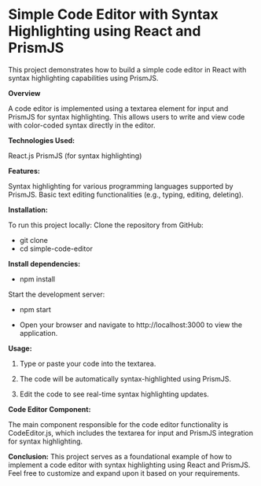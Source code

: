# Simple Code Editor with Syntax Highlighting using React and PrismJS

This project demonstrates how to build a simple code editor in React with syntax highlighting capabilities using PrismJS.

**Overview**

A code editor is implemented using a textarea element for input and PrismJS for syntax highlighting. This allows users to write and view code with color-coded syntax directly in the editor.

**Technologies Used:**

React.js
PrismJS (for syntax highlighting)

**Features:**

Syntax highlighting for various programming languages supported by PrismJS.
Basic text editing functionalities (e.g., typing, editing, deleting).

**Installation:**

To run this project locally:
Clone the repository from GitHub:

- git clone <repository-url>
- cd simple-code-editor

**Install dependencies:**

- npm install

Start the development server:

- npm start

- Open your browser and navigate to http://localhost:3000 to view the application.

**Usage:**

1. Type or paste your code into the textarea.

2. The code will be automatically syntax-highlighted using PrismJS.

3. Edit the code to see real-time syntax highlighting updates.

**Code Editor Component:**

The main component responsible for the code editor functionality is CodeEditor.js, which includes the textarea for input and PrismJS integration for syntax highlighting.

**Conclusion:**
This project serves as a foundational example of how to implement a code editor with syntax highlighting using React and PrismJS. Feel free to customize and expand upon it based on your requirements.

